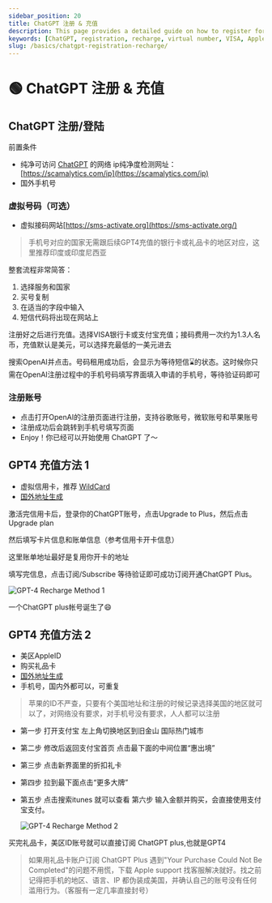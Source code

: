 ```yaml
---
sidebar_position: 20
title: ChatGPT 注册 & 充值
description: This page provides a detailed guide on how to register for ChatGPT and recharge using various methods, including virtual numbers, VISA, and Apple gift cards.
keywords: [ChatGPT, registration, recharge, virtual number, VISA, Apple gift card, GPT-4]
slug: /basics/chatgpt-registration-recharge/
---
```

# 🟢 ChatGPT 注册 & 充值

## ChatGPT 注册/登陆

前置条件

- 纯净可访问 [ChatGPT](https://chat.openai.com/) 的网络 ip纯净度检测网址：[https://scamalytics.com/ip](https://scamalytics.com/ip)
- 国外手机号

### 虚拟号码（可选）

- 虚拟接码网站[https://sms-activate.org](https://sms-activate.org/)

> 手机号对应的国家无需跟后续GPT4充值的银行卡或礼品卡的地区对应，这里推荐印度或印度尼西亚
> 

整套流程非常简答：

1. 选择服务和国家
2. 买号复制
3. 在适当的字段中输入
4. 短信代码将出现在网站上

注册好之后进行充值。选择VISA银行卡或支付宝充值；接码费用一次约为1.3人名币，充值默认是美元，可以选择充最低的一美元进去

搜索OpenAI并点击。号码租用成功后，会显示为等待短信⌛️的状态。这时候你只需在OpenAI注册过程中的手机号码填写界面填入申请的手机号，等待验证码即可

### 注册账号[](https://www.learnprompt.pro/docs/basics/how_to_use#%E6%B3%A8%E5%86%8C%E8%B4%A6%E5%8F%B7)

- 点击打开OpenAI的注册页面进行注册，支持谷歌账号，微软账号和苹果账号
- 注册成功后会跳转到手机号填写页面
- Enjoy！你已经可以开始使用 ChatGPT 了～

## GPT4 充值方法 1

- 虚拟信用卡，推荐 [WildCard](https://bewildcard.com/i/AIWARTS)
- [国外地址生成](https://www.meiguodizhi.com/usa-address/oregon)

激活完信用卡后，登录你的ChatGPT账号，点击Upgrade to Plus，然后点击Upgrade plan

然后填写卡片信息和账单信息（参考信用卡开卡信息）

这里账单地址最好是复用你开卡的地址

填写完信息，点击订阅/Subscribe 等待验证即可成功订阅开通ChatGPT Plus。

![GPT-4 Recharge Method 1](https://cdn.jsdelivr.net/gh/donttal/imgbed/img/gptRegister1.png)

一个ChatGPT plus帐号诞生了😄

## GPT4 充值方法 2

- 美区AppleID
- 购买礼品卡
- [国外地址生成](https://www.meiguodizhi.com/usa-address/oregon)
- 手机号，国内外都可以，可重复

> 苹果的ID不严查，只要有个美国地址和注册的时候记录选择美国的地区就可以了，对网络没有要求，对手机号没有要求，人人都可以注册
> 
- 第一步 打开支付宝 左上角切换地区到旧金山 国际热门城市
- 第二步 修改后返回支付宝首页 点击最下面的中间位置“惠出境”
- 第三步 点击新界面里的折扣礼卡
- 第四步 拉到最下面点击“更多大牌”
- 第五步 点击搜索itunes 就可以查看 第六步 输入金额并购买，会直接使用支付宝支付。
    
    ![GPT-4 Recharge Method 2](https://cdn.jsdelivr.net/gh/donttal/imgbed/img/gptRegister2.jpg)
    

买完礼品卡，美区ID账号就可以直接订阅 ChatGPT plus,也就是GPT4

> 如果用礼品卡账户订阅 ChatGPT Plus 遇到"Your Purchase Could Not Be Completed"的问题不用慌，下载 Apple support 找客服解决就好。找之前记得把手机的地区、语言、IP 都伪装成美国，并确认自己的账号没有任何滥用行为。（客服有一定几率直接封号）